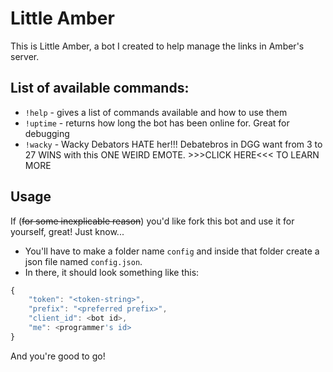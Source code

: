 # Little Amber
This is Little Amber, a bot I created to help manage the links in Amber's server.

## List of available commands:
* `!help` - gives a list of commands available and how to use them
* `!uptime` - returns how long the bot has been online for. Great for debugging
* `!wacky` - Wacky Debators HATE her!!! Debatebros in DGG want from 3 to 27 WINS with this ONE WEIRD EMOTE. >>>CLICK HERE<<< TO LEARN MORE

## Usage
If (~~for some inexplicable reason~~) you'd like fork this bot and use it for yourself, great! Just know...
* You'll have to make a folder name `config` and inside that folder create a json file named `config.json`.
* In there, it should look something like this:
```javascript
{
    "token": "<token-string>",
    "prefix": "<preferred prefix>",
    "client_id": <bot id>,
    "me": <programmer's id>
}
```

And you're good to go!